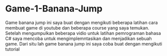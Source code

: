 # Game-1-Banana-Jump
Game banana jump ini saya buat dengan mengikuti beberapa latihan cara membuat game di youtube dan beberapa course yang saya temukan. Setelah mengumpulkan beberapa vidio untuk latihan pemrograman bahasa C# saya mencoba untuk mengimplemntasikan dan menjadikan sebuah game. Dari situ lah game banana jump ini saya coba buat dengan mengikuti tutorial
